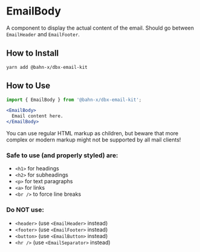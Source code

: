 # EmailBody

A component to display the actual content of the email. Should go between `EmailHeader` and `EmailFooter`.

## How to Install

```
yarn add @bahn-x/dbx-email-kit
```

## How to Use

```js
import { EmailBody } from '@bahn-x/dbx-email-kit';
```
```jsx
<EmailBody>
  Email content here.
</EmailBody>
```

You can use regular HTML markup as children, but beware that more complex or modern markup might not be supported by all mail clients!

### Safe to use (and properly styled) are:

* `<h1>` for headings
* `<h2>` for subheadings
* `<p>` for text paragraphs
* `<a>` for links
* `<br />` to force line breaks

### Do NOT use:

* `<header>` (use `<EmailHeader>` instead)
* `<footer>` (use `<EmailFooter>` instead)
* `<button>` (use `<EmailButton>` instead)
* `<hr />` (use `<EmailSeparator>` instead)
